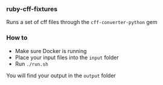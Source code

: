 ### ruby-cff-fixtures
Runs a set of cff files through the `cff-converter-python` gem

### How to
- Make sure Docker is running
- Place your input files into the `input` folder
- Run `./run.sh`

You will find your output in the `output` folder